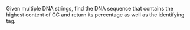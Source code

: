 Given multiple DNA strings, find the DNA sequence that contains the highest content of GC and
return its percentage as well as the identifying tag.

